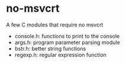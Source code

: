 no-msvcrt
=========
A few C modules that require no msvcrt

*  console.h: functions to print to the console
*  args.h: program parameter parsing module
*  bstr.h: better string functions
*  regexp.h: regular expression function
